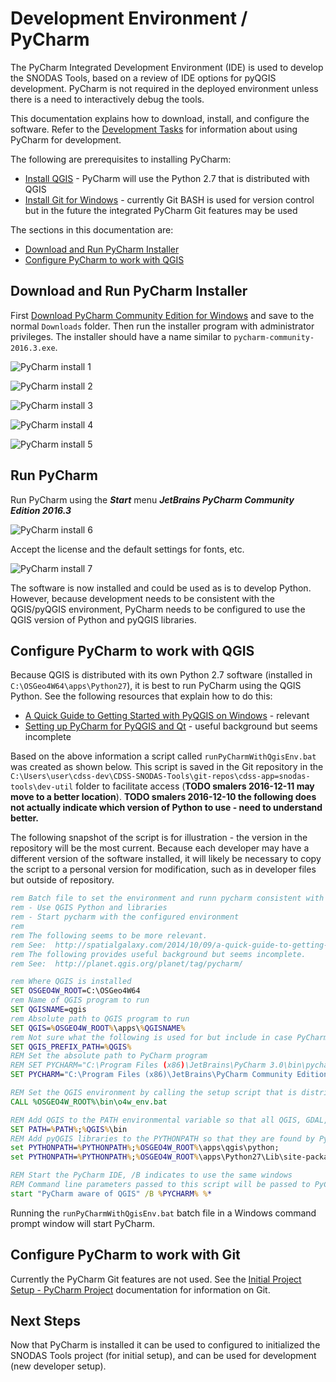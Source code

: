 # Development Environment / PyCharm

The PyCharm Integrated Development Environment (IDE) is used to develop the SNODAS Tools,
based on a review of IDE options for pyQGIS development.
PyCharm is not required in the deployed environment unless there is a need to interactively debug the tools.

This documentation explains how to download, install, and configure the software.
Refer to the [Development Tasks](../dev-tasks/) for information about using PyCharm for development.

The following are prerequisites to installing PyCharm:

* [Install QGIS](qgis/) - PyCharm will use the Python 2.7 that is distributed with QGIS
* [Install Git for Windows](git/) - currently Git BASH is used for version control but in the future the integrated PyCharm Git features may be used

The sections in this documentation are:

* [Download and Run PyCharm Installer](#download-and-run-pycharm-installer)
* [Configure PyCharm to work with QGIS](#configure-pycharm-to-work-with-qgis)

## Download and Run PyCharm Installer

First [Download PyCharm Community Edition for Windows](https://www.jetbrains.com/pycharm/download/#section=windows) and save to the normal `Downloads` folder.
Then run the installer program with administrator privileges.  The installer should have a name similar to `pycharm-community-2016.3.exe`.

![PyCharm install 1](pycharm-images/pycharm-install-1.png)

![PyCharm install 2](pycharm-images/pycharm-install-2.png)

![PyCharm install 3](pycharm-images/pycharm-install-3.png)

![PyCharm install 4](pycharm-images/pycharm-install-4.png)

![PyCharm install 5](pycharm-images/pycharm-install-5.png)

## Run PyCharm

Run PyCharm using the ***Start*** menu ***JetBrains PyCharm Community Edition 2016.3***

![PyCharm install 6](pycharm-images/pycharm-install-6.png)

Accept the license and the default settings for fonts, etc.

![PyCharm install 7](pycharm-images/pycharm-install-7.png)

The software is now installed and could be used as is to develop Python.
However, because development needs to be consistent with the QGIS/pyQGIS environment,
PyCharm needs to be configured to use the QGIS version of Python and pyQGIS libraries.

## Configure PyCharm to work with QGIS

Because QGIS is distributed with its own Python 2.7 software (installed in `C:\OSGeo4W64\apps\Python27`),
it is best to run PyCharm using the QGIS Python.  See the following resources that explain how to do this:

* [A Quick Guide to Getting Started with PyQGIS on Windows](http://spatialgalaxy.com/2014/10/09/a-quick-guide-to-getting-started-with-pyqgis-on-windows/) - relevant
* [Setting up  PyCharm for PyQGIS and Qt](http://planet.qgis.org/planet/tag/pycharm/) - useful background but seems incomplete

Based on the above information a script called `runPyCharmWithQgisEnv.bat` was created as shown below.
This script is saved in the Git repository in the `C:\Users\user\cdss-dev\CDSS-SNODAS-Tools\git-repos\cdss-app=snodas-tools\dev-util`
folder to facilitate access (**TODO smalers 2016-12-11 may move to a better location**).
**TODO smalers 2016-12-10 the following does not actually indicate which version of Python to use - need to understand better.**

The following snapshot of the script is for illustration - the version in the repository will be the most current.
Because each developer may have a different version of the software installed,
it will likely be necessary to copy the script to a personal version for modification, such as in developer files but outside of repository.


```bat
rem Batch file to set the environment and runn pycharm consistent with QGIS environment
rem - Use QGIS Python and libraries
rem - Start pycharm with the configured environment
rem
rem The following seems to be more relevant.
rem See:  http://spatialgalaxy.com/2014/10/09/a-quick-guide-to-getting-started-with-pyqgis-on-windows/
rem The following provides useful background but seems incomplete.
rem See:  http://planet.qgis.org/planet/tag/pycharm/

rem Where QGIS is installed
SET OSGEO4W_ROOT=C:\OSGeo4W64
rem Name of QGIS program to run
SET QGISNAME=qgis
rem Absolute path to QGIS program to run
SET QGIS=%OSGEO4W_ROOT%\apps\%QGISNAME%
rem Not sure what the following is used for but include in case PyCharm or QGIS uses
SET QGIS_PREFIX_PATH=%QGIS%
REM Set the absolute path to PyCharm program
REM SET PYCHARM="C:\Program Files (x86)\JetBrains\PyCharm 3.0\bin\pycharm.exe"
SET PYCHARM="C:\Program Files (x86)\JetBrains\PyCharm Community Edition 2016.2.3\bin\pycharm.exe"

REM Set the QGIS environment by calling the setup script that is distributed with QGIS
CALL %OSGEO4W_ROOT%\bin\o4w_env.bat

REM Add QGIS to the PATH environmental variable so that all QGIS, GDAL, OGR, etc. programs are found
SET PATH=%PATH%;%QGIS%\bin
REM Add pyQGIS libraries to the PYTHONPATH so that they are found by Python
set PYTHONPATH=%PYTHONPATH%;%OSGEO4W_ROOT%\apps\qgis\python;
set PYTHONPATH=%PYTHONPATH%;%OSGEO4W_ROOT%\apps\Python27\Lib\site-packages

REM Start the PyCharm IDE, /B indicates to use the same windows
REM Command line parameters passed to this script will be passed to PyCharm
start "PyCharm aware of QGIS" /B %PYCHARM% %*
```
Running the `runPyCharmWithQgisEnv.bat` batch file in a Windows command prompt window will start PyCharm.

## Configure PyCharm to work with Git

Currently the PyCharm Git features are not used.  See the [Initial Project Setup - PyCharm Project](../project-init/pycharm-project/)
documentation for information on Git.

## Next Steps

Now that PyCharm is installed it can be used to configured to initialized the SNODAS Tools project (for initial setup),
and can be used for development (new developer setup).
